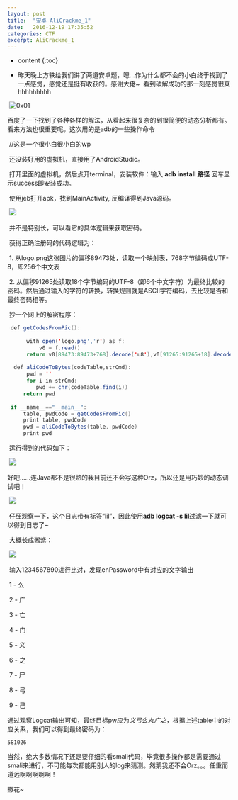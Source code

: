 ```yaml
---
layout: post
title:  "安卓 AliCrackme_1"
date:   2016-12-19 17:35:52
categories: CTF
excerpt: AliCrackme_1
---
```


* content
{:toc}

* 昨天晚上方轶给我们讲了两道安卓题，嗯...作为什么都不会的小白终于找到了一点感觉，感觉还是挺有收获的。感谢大佬~
  看到破解成功的那一刻感觉很爽hhhhhhhhh


​	![0x01](http://www.secpulse.com/wp-content/uploads/2015/04/0x01.jpg)

​	百度了一下找到了各种各样的解法，从看起来很复杂的到很简便的动态分析都有。看来方法也很重要呢。这次用的是adb的一些操作命令

​	//这是一个很小白很小白的wp

​	还没装好用的虚拟机，直接用了AndroidStudio。

​	打开里面的虚拟机，然后点开terminal，安装软件：输入 **adb install 路径**  回车显示success即安装成功。

​	使用jeb打开apk，找到MainActivity, 反编译得到Java源码。

​	![](http://images.cnitblog.com/blog/407791/201501/271214346597224.png)

​	并不是特别长，可以看它的具体逻辑来获取密码。

​	获得正确注册码的代码逻辑为：

​	1. 从logo.png这张图片的偏移89473处，读取一个映射表，768字节编码成UTF-8，即256个中文表

​	2. 从偏移91265处读取18个字节编码的UTF-8（即6个中文字符）为最终比较的密码。然后通过输入的字符的转换，转换规则就是ASCII字符编码，去比较是否和最终密码相等。



​	抄一个网上的解密程序：

```java
 def getCodesFromPic():
      
      with open('logo.png','r') as f:
          v0 = f.read()
      return v0[89473:89473+768].decode('u8'),v0[91265:91265+18].decode('u8')       
  
  def aliCodeToBytes(codeTable,strCmd):
      pwd = ''
      for i in strCmd:
         pwd += chr(codeTable.find(i))
     return pwd
 
 if __name__=="__main__":
     table, pwdCode = getCodesFromPic()
     print table, pwdCode
     pwd = aliCodeToBytes(table, pwdCode)
     print pwd
```

​	运行得到的代码如下：

​	![](http://images.cnitblog.com/blog/407791/201501/271218242848009.png)

​	好吧......连Java都不是很熟的我目前还不会写这种Orz，所以还是用巧妙的动态调试吧！

​	![](http://ww3.sinaimg.cn/large/006pzljrgw1fawl5fe08yj30mc0bx78v.jpg)

​	仔细观察一下，这个日志带有标签“lil”，因此使用**adb logcat -s lil**过滤一下就可以得到日志了~

​	大概长成酱紫：

​	![](http://ww4.sinaimg.cn/large/006pzljrgw1fawl8tl27ij30fm0bi41w.jpg)

​	输入1234567890进行比对，发现enPassword中有对应的文字输出

​	1 - 么

​	2 - 广

​	3 - 亡

​	4 - 门

​	5 - 义

​	6 - 之

​	7 - 尸

​	8 - 弓

​	9 - 己

​	通过观察Logcat输出可知，最终目标pw应为*义弓么丸广之*，根据上述table中的对应关系，我们可以得到最终密码为：

```
581026
```



当然，绝大多数情况下还是要仔细的看smali代码，毕竟很多操作都是需要通过smali来进行，不可能每次都能用别人的log来猜测。然鹅我还不会Orz。。。任重而道远啊啊啊啊啊！

撒花~
